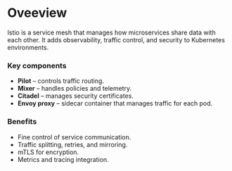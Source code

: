 # Oveeview

Istio is a service mesh that manages how microservices share data with each other. It adds observability, traffic control, and security to Kubernetes environments.


### Key components
- **Pilot** – controls traffic routing.
- **Mixer** – handles policies and telemetry.
- **Citadel** – manages security certificates.
- **Envoy proxy** – sidecar container that manages traffic for each pod.


### Benefits
- Fine control of service communication.
- Traffic splitting, retries, and mirroring.
- mTLS for encryption.
- Metrics and tracing integration.

